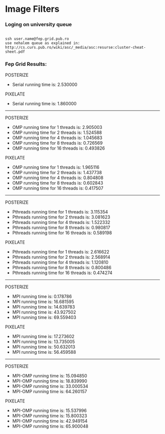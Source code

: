 # Image Filters

### Loging on university queue
```

ssh user.name@fep.grid.pub.ro
use nehalem queue as explained in: http://cs.curs.pub.ro/wiki/asc/_media/asc:resurse:cluster-cheat-sheet.pdf
```

### Fep Grid Results:

POSTERIZE

* Serial running time is: 2.530000


PIXELATE

* Serial running time is: 1.860000


***********************************************************

POSTERIZE

* OMP running time for 1 threads is: 2.905003
* OMP running time for 2 threads is: 1.524588
* OMP running time for 4 threads is: 1.045683
* OMP running time for 8 threads is: 0.726569
* OMP running time for 16 threads is: 0.493826


PIXELATE

* OMP running time for 1 threads is: 1.965116
* OMP running time for 2 threads is: 1.437738
* OMP running time for 4 threads is: 0.804808
* OMP running time for 8 threads is: 0.602843
* OMP running time for 16 threads is: 0.417507

***********************************************************

POSTERIZE

* Pthreads running time for 1 threads is: 3.115354
* Pthreads running time for 2 threads is: 3.081623
* Pthreads running time for 4 threads is: 1.522332
* Pthreads running time for 8 threads is: 0.980817
* Pthreads running time for 16 threads is: 0.589198


PIXELATE

* Pthreads running time for 1 threads is: 2.616622
* Pthreads running time for 2 threads is: 2.568914
* Pthreads running time for 4 threads is: 1.120810
* Pthreads running time for 8 threads is: 0.800486
* Pthreads running time for 16 threads is: 0.474274

***********************************************************

POSTERIZE
* MPI running time is: 0.178786
* MPI running time is: 16.681595
* MPI running time is: 14.639783
* MPI running time is: 43.927502
* MPI running time is: 69.559403

PIXELATE
* MPI running time is: 17.273602
* MPI running time is: 13.735005
* MPI running time is: 50.632013
* MPI running time is: 56.459588

***********************************************************

POSTERIZE
* MPI-OMP running time is: 15.094850
* MPI-OMP running time is: 18.839990
* MPI-OMP running time is: 33.000534
* MPI-OMP running time is: 64.260157

PIXELATE
* MPI-OMP running time is: 15.537996
* MPI-OMP running time is: 15.800323
* MPI-OMP running time is: 42.949154
* MPI-OMP running time is: 65.900048
